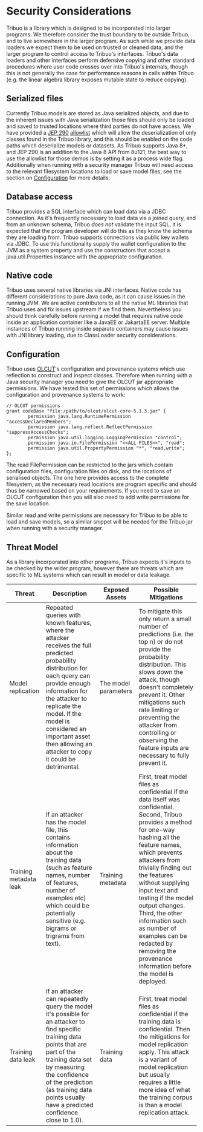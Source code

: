 # Security Considerations
Tribuo is a library which is designed to be incorporated into larger programs. We therefore
consider the trust boundary to be outside Tribuo, and to live somewhere in the larger program.
As such while we provide data loaders we expect them to be used on trusted or cleaned data, and
the larger program to control access to Tribuo's interfaces. Tribuo's data loaders and other
interfaces perform defensive copying and other standard procedures where user code crosses
over into Tribuo's internals, though this is not generally the case for performance reasons
in calls within Tribuo (e.g. the linear algebra library exposes mutable state to reduce copying).

## Serialized files
Currently Tribuo models are stored as Java serialized objects, and due to the inherent 
issues with Java serialization those files should only be loaded and saved to trusted 
locations where third parties do not have access. We have provided a [JEP 290](https://openjdk.java.net/jeps/290) 
[allowlist](jep-290-allowlist.txt) which will allow the deserialization of only classes found in the Tribuo library, and 
this should be enabled on the code paths which deserialize models or datasets. As
Tribuo supports Java 8+, and JEP 290 is an addition to the Java 8 API from 8u121, the best way to use 
the allowlist for those demos is by setting it as a process
wide flag. Additionally when running with a security manager Tribuo will need access to the relevant
filesystem locations to load or save model files, see the section on [Configuration](#Configuration)
for more details.

## Database access
Tribuo provides a SQL interface which can load data via a JDBC connection. As it's frequently
necessary to load data via a joined query, and from an unknown schema, Tribuo *does not* validate
the input SQL, it is expected that the program developer will do this as they know the schema they
are loading from. Tribuo supports connections via public key wallets via JDBC. To use this functionality
supply the wallet configuration to the JVM as a system property and use the constructors that accept
a java.util.Properties instance with the appropriate configuration.

## Native code
Tribuo uses several native libraries via JNI interfaces. Native code has different considerations 
to pure Java code, as it can cause issues in the running JVM. We are active contributors to all the
native ML libraries that Tribuo uses and fix issues upstream if we find them. Nevertheless you should
think carefully before running a model that requires native code inside an application container like a
JavaEE or JakartaEE server. Multiple instances of Tribuo running inside separate containers may cause
issues with JNI library loading, due to ClassLoader security considerations.

## Configuration
Tribuo uses [OLCUT](https://github.com/oracle/olcut)'s configuration and provenance systems which use reflection
to construct and inspect classes.  Therefore when running with a Java security
manager you need to give the OLCUT jar appropriate permissions. We have tested
this set of permissions which allows the configuration and provenance systems
to work:

    // OLCUT permissions
    grant codeBase "file:/path/to/olcut/olcut-core-5.1.3.jar" {
            permission java.lang.RuntimePermission "accessDeclaredMembers";
            permission java.lang.reflect.ReflectPermission "suppressAccessChecks";
            permission java.util.logging.LoggingPermission "control";
            permission java.io.FilePermission "<<ALL FILES>>", "read";
            permission java.util.PropertyPermission "*", "read,write";
    };

The read FilePermission can be restricted to the jars which contain configuration 
files, configuration files on disk, and the locations of serialised objects. The 
one here provides access to the complete filesystem, as the necessary read 
locations are program specific and should thus be narrowed based on your 
requirements. If you need to save an OLCUT configuration then you will also 
need to add write permissions for the save location.

Similar read and write permissions are necessary for Tribuo to be able to load and
save models, so a similar snippet will be needed for the Tribuo jar when running with
a security manager.

## Threat Model
As a library incorporated into other programs, Tribuo expects it's inputs to be 
checked by the wider program, however there are threats which are specific to ML systems which
can result in model or data leakage.

| Threat | Description | Exposed Assets | Possible Mitigations |
| ------ | ----------- | -------------- | -------------------- |
| Model replication | Repeated queries with known features, where the attacker receives the full predicted probability distribution for each query can provide enough information for the attacker to replicate the model. If the model is considered an important asset then allowing an attacker to copy it could be detrimental. | The model parameters | To mitigate this only return a small number of predictions (i.e. the top n) or do not provide the probability distribution. This slows down the attack, though doesn't completely prevent it. Other mitigations such rate limiting or preventing the attacker from controlling or observing the feature inputs are necessary to fully prevent it.|
| Training metadata leak | If an attacker has the model file, this contains information about the training data (such as feature names, number of features, number of examples etc) which could be potentially sensitive (e.g. bigrams or trigrams from text). | Training metadata | First, treat model files as confidential if the data itself was confidential. Second, Tribuo provides a method for one-way hashing all the feature names, which prevents attackers from trivially finding out the features without supplying input text and testing if the model output changes. Third, the other information such as number of examples can be redacted by removing the provenance information before the model is deployed. | 
| Training data leak | If an attacker can repeatedly query the model it's possible for an attacker to find specific training data points that are part of the training data set by measuring the confidence of the prediction (as training data points usually have a predicted confidence close to 1.0). | Training data | First, treat model files as confidential if the training data is confidential. Then the mitigations for model replication apply. This attack is a variant of model replication but usually requires a little more idea of what the training corpus is than a model replication attack. |
